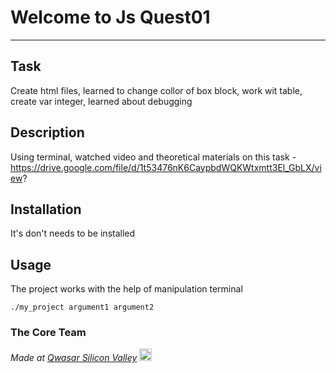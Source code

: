 # Welcome to Js Quest01
***

## Task
Create html files, learned to change collor of box block, work wit table, create var integer, learned about debugging

## Description
Using terminal, watched video and theoretical materials on this task - https://drive.google.com/file/d/1t53476nK6CaypbdWQKWtxmtt3El_GbLX/view?

## Installation
It's don't needs to be installed

## Usage
The project works with the help of manipulation terminal
```
./my_project argument1 argument2
```

### The Core Team


<span><i>Made at <a href='https://qwasar.io'>Qwasar Silicon Valley</a></i></span>
<span><img alt='Qwasar Silicon Valley Logo' src='https://storage.googleapis.com/qwasar-public/qwasar-logo_50x50.png' width='20px'></span>
